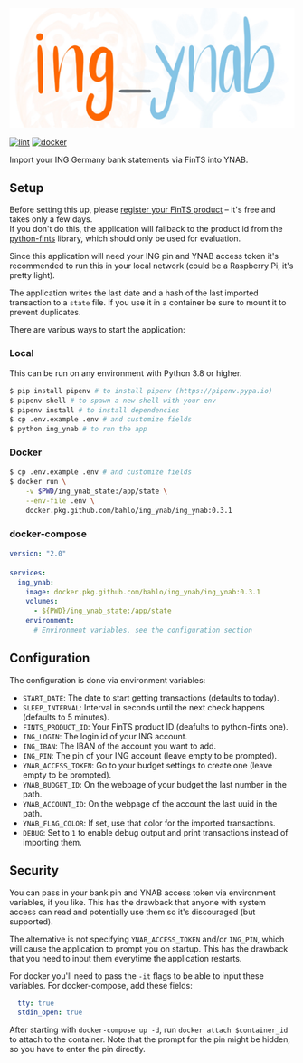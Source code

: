 ![ing_ynab logo](logo.jpg)

[![lint](https://github.com/bahlo/fints_ynab/workflows/lint/badge.svg)](https://github.com/bahlo/ing_ynab/actions?query=workflow%3Alint) [![docker](https://github.com/bahlo/ing_ynab/workflows/docker/badge.svg)](https://github.com/bahlo/ing_ynab/actions?query=workflow%3Adocker)

Import your ING Germany bank statements via FinTS into YNAB.

## Setup

Before setting this up, please 
[register your FinTS product](https://www.hbci-zka.de/register/prod_register.htm) 
– it's free and takes only a few days.  
If you don't do this, the application will fallback to the product id from the
[python-fints](https://python-fints.readthedocs.io) library, which should only
be used for evaluation.

Since this application will need your ING pin and YNAB access token it's 
recommended to run this in your local network (could be a Raspberry Pi, it's 
pretty light).

The application writes the last date and a hash of the last imported transaction
to a `state` file. If you use it in a container be sure to mount it to
prevent duplicates.

There are various ways to start the application:

### Local

This can be run on any environment with Python 3.8 or higher.

```sh
$ pip install pipenv # to install pipenv (https://pipenv.pypa.io) 
$ pipenv shell # to spawn a new shell with your env
$ pipenv install # to install dependencies
$ cp .env.example .env # and customize fields
$ python ing_ynab # to run the app
```

### Docker

```sh
$ cp .env.example .env # and customize fields
$ docker run \
    -v $PWD/ing_ynab_state:/app/state \
    --env-file .env \
    docker.pkg.github.com/bahlo/ing_ynab/ing_ynab:0.3.1
```

### docker-compose

```yml
version: "2.0"

services:
  ing_ynab:
    image: docker.pkg.github.com/bahlo/ing_ynab/ing_ynab:0.3.1
    volumes:
      - ${PWD}/ing_ynab_state:/app/state
    environment:
      # Environment variables, see the configuration section
```

## Configuration

The configuration is done via environment variables:

* `START_DATE`: The date to start getting transactions (defaults to today).
* `SLEEP_INTERVAL`: Interval in seconds until the next check happens 
  (defaults to 5 minutes).
* `FINTS_PRODUCT_ID`: Your FinTS product ID (deafults to python-fints one).
* `ING_LOGIN`: The login id of your ING account.
* `ING_IBAN`: The IBAN of the account you want to add.
* `ING_PIN`: The pin of your ING account (leave empty to be prompted).
* `YNAB_ACCESS_TOKEN`: Go to your budget settings to create one (leave empty
  to be prompted).
* `YNAB_BUDGET_ID`: On the webpage of your budget the last number in the path.
* `YNAB_ACCOUNT_ID`: On the webpage of the account the last uuid in the path.
* `YNAB_FLAG_COLOR`: If set, use that color for the imported transactions.
* `DEBUG`: Set to `1` to enable debug output and print transactions instead of
  importing them.

## Security

You can pass in your bank pin and YNAB access token via environment variables, 
if you like. This has the drawback that anyone with system access can read 
and potentially use them so it's discouraged (but supported).

The alternative is not specifying `YNAB_ACCESS_TOKEN` and/or `ING_PIN`, which
will cause the application to prompt you on startup. This has the drawback that
you need to input them everytime the application restarts.

For docker you'll need to pass the `-it` flags to be able to input these 
variables. For docker-compose, add these fields:
```yml
  tty: true
  stdin_open: true
```

After starting with `docker-compose up -d`, run `docker attach $container_id` 
to attach to the container. Note that the prompt for the pin might be hidden, 
so you have to enter the pin directly.
